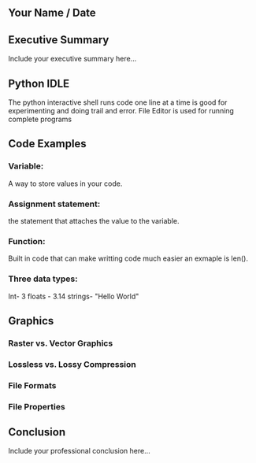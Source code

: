 ## Your Name / Date

## Executive Summary 
Include your executive summary here...

## Python IDLE
The python interactive shell runs code one line at a time is good for experimenting and doing trail and error.
File Editor is used for running complete programs

## Code Examples
### Variable: 
A way to store values in your code.
### Assignment statement:
the statement that attaches the value to the variable.
### Function: 
Built in code that can make writting code much easier an exmaple is len().

### Three data types:
Int- 3
floats - 3.14
strings- "Hello World"

## Graphics

### Raster vs. Vector Graphics
### Lossless vs. Lossy Compression
### File Formats
### File Properties

## Conclusion

Include your professional conclusion here...
